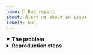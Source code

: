 ```yaml
---
name: 🤯 Bug report
about: Alert us about an issue
labels: bug
---
```


<!-- THANK YOU for taking a moment to improve this project. 🤘🏿 You rock! 🎸 -->

<details open><summary><strong>The problem</strong></summary>

<!--
🚩 Required (1 of 2): please replace this comment with a clear and concise
description of your issue. If applicable, add code samples and relevant error
log lines to help explain the problem. Favor code samples over code screenshots.
-->

</details>

<details><summary><strong>Reproduction steps</strong></summary>

<!--
🚩 Required (2 of 2): please replace this comment with a link to a repo
demonstrating your issue *using as few lines of code as possible*. If we can't
reproduce the problem on our side, how can we ever hope to fix it for you 🤷🏾?

If your issue is simple enough that it doesn't warrant a demo repo, include
instead the simplest most basic possible steps to reproduce your problem; e.g.:

1. Clone the dummy repo I made: https://github.com/…
2. Run `npm install`
3. Run `npx jest`
4. See error "xyz" at test 2, which shouldn't be happening
   -->

</details>

<!--
<details><summary><strong>Expected behavior</strong></summary>

Optional: uncomment this block and replace this text with a clear and concise
description of what you expected to happen if not included above. If applicable,
add screenshots and code samples to help explain the problem.

</details>
|-->

<!--
<details><summary><strong>Suggested solution</strong></summary>

Optional: uncomment this block and replace this text with a clear and concise
proposal of how your issue might be solved, including any unnoted workarounds.
If applicable, add code samples and screenshots.

</details>
|-->

<!--
<details><summary><strong>Additional context</strong></summary>

Optional: uncomment this block and replace this text with any additional
information that might help us figure out what's going on. This could be dense
runtime details, lengthy error logs, assets links, or what have you; e.g.:

- OS: ubuntu 26.04
- Node version: 20
- Babel: yes, version 8.1.0
- TypeScript: yes, version 5.2.0
- Browser: firefox 171, chrome 190
- List of installed packages: https://github.com/…/main/package.json

Relevant log lines:
```
(super long error log lines pasted here)
```

</details>
-->

